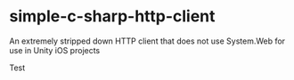 simple-c-sharp-http-client
==========================

An extremely stripped down HTTP client that does not use System.Web for use in Unity iOS projects

Test
